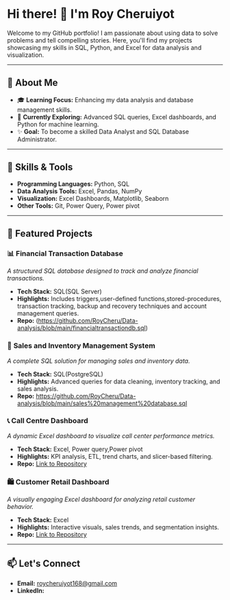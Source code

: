 # Hi there! 👋 I'm Roy Cheruiyot 

Welcome to my GitHub portfolio! I am passionate about using data to solve problems and tell compelling stories. Here, you'll find my projects showcasing my skills in SQL, Python, and Excel for data analysis and visualization.  

------------

## 🚀 About Me  
- 🎓 **Learning Focus:** Enhancing my data analysis and database management skills.  
- 🌱 **Currently Exploring:** Advanced SQL queries, Excel dashboards, and Python for machine learning.  
- ✨ **Goal:** To become a skilled Data Analyst and SQL Database Administrator.  

----------

## 💼 Skills & Tools  
- **Programming Languages:** Python, SQL  
- **Data Analysis Tools:** Excel, Pandas, NumPy  
- **Visualization:** Excel Dashboards, Matplotlib, Seaborn  
- **Other Tools:** Git, Power Query, Power pivot  

---

## 📂 Featured Projects  

### 📊 **Financial Transaction Database**  
*A structured SQL database designed to track and analyze financial transactions.*  
- **Tech Stack:** SQL(SQL Server)  
- **Highlights:** Includes triggers,user-defined functions,stored-procedures, transaction tracking, backup and recovery techniques and account management queries.  
- **Repo:** (https://github.com/RoyCheru/Data-analysis/blob/main/financialtransactiondb.sql)  

### 🛒 **Sales and Inventory Management System**  
*A complete SQL solution for managing sales and inventory data.*  
- **Tech Stack:** SQL(PostgreSQL)  
- **Highlights:** Advanced queries for data cleaning, inventory tracking, and sales analysis.  
- **Repo:**   https://github.com/RoyCheru/Data-analysis/blob/main/sales%20management%20database.sql

### 📞 **Call Centre Dashboard**  
*A dynamic Excel dashboard to visualize call center performance metrics.*  
- **Tech Stack:** Excel, Power query,Power pivot  
- **Highlights:** KPI analysis, ETL, trend charts, and slicer-based filtering.  
- **Repo:** [Link to Repository](#)  

### 🛍️ **Customer Retail Dashboard**  
*A visually engaging Excel dashboard for analyzing retail customer behavior.*  
- **Tech Stack:** Excel  
- **Highlights:** Interactive visuals, sales trends, and segmentation insights.  
- **Repo:** [Link to Repository](#)  

---

## 📫 Let's Connect  
- **Email:** roycheruiyot168@gmail.com  
- **LinkedIn:**   



